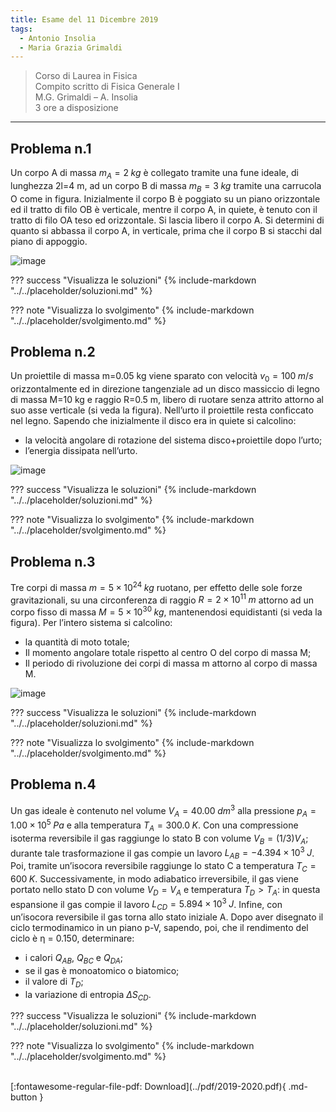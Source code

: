 ```yaml
---
title: Esame del 11 Dicembre 2019
tags:
  - Antonio Insolia
  - Maria Grazia Grimaldi
---
```


>Corso di Laurea in Fisica <br>
Compito scritto di Fisica Generale I <br>
M.G. Grimaldi – A. Insolia <br>
3 ore a disposizione <br>

---

## Problema n.1
Un corpo A di massa $m_A=2 \; kg$ è collegato tramite una fune ideale, di lunghezza 2l=4 m, ad un corpo B di massa $m_B=3 \; kg$ tramite una carrucola O come in figura. Inizialmente il corpo B è poggiato su un piano orizzontale ed il tratto di filo OB è verticale, mentre il corpo A, in quiete, è tenuto con il tratto di filo OA teso ed orizzontale. Si lascia libero il corpo A. Si determini di quanto si abbassa il corpo A, in verticale, prima che il corpo B si stacchi dal piano di appoggio.

![image](https://user-images.githubusercontent.com/77018886/153265168-68183c5e-2043-4f1f-bc36-76ebce674954.png)

??? success "Visualizza le soluzioni"
    {% include-markdown "../../placeholder/soluzioni.md" %}

??? note "Visualizza lo svolgimento"
    {% include-markdown "../../placeholder/svolgimento.md" %}

## Problema n.2
Un proiettile di massa m=0.05 kg viene sparato con velocità $v_0=100 \; m/s$ orizzontalmente ed in direzione tangenziale ad un disco massiccio di legno di massa M=10 kg e raggio R=0.5 m, libero di ruotare senza attrito attorno al suo asse verticale (si veda la figura). Nell’urto il proiettile resta conficcato nel legno. Sapendo che inizialmente il disco era in quiete si calcolino: 

- la velocità angolare di rotazione del sistema disco+proiettile dopo l’urto; 
- l’energia dissipata nell’urto.

![image](https://user-images.githubusercontent.com/77018886/153265227-6092304c-f38f-48d2-9c42-fa252660f354.png)

??? success "Visualizza le soluzioni"
    {% include-markdown "../../placeholder/soluzioni.md" %}

??? note "Visualizza lo svolgimento"
    {% include-markdown "../../placeholder/svolgimento.md" %}

## Problema n.3
Tre corpi di massa $m=5×10^{24} \; kg$ ruotano, per effetto delle sole forze gravitazionali, su una circonferenza di raggio $R=2×10^{11} \; m$ attorno ad un corpo fisso di massa $M=5×10^{30} \; kg$, mantenendosi equidistanti (si veda la figura). Per l’intero sistema si calcolino: 

- la quantità di moto totale; 
- Il momento angolare totale rispetto al centro O del corpo di massa M; 
- Il periodo di rivoluzione dei corpi di massa m attorno al corpo di massa M.

![image](https://user-images.githubusercontent.com/77018886/153265312-e4db70b0-a9f8-4834-9201-151176b314cb.png)

??? success "Visualizza le soluzioni"
    {% include-markdown "../../placeholder/soluzioni.md" %}

??? note "Visualizza lo svolgimento"
    {% include-markdown "../../placeholder/svolgimento.md" %}

## Problema n.4
Un gas ideale è contenuto nel volume $V_A=40.00 \; dm^3$ alla pressione $p_A=1.00×10^5 \; Pa$ e alla temperatura $T_A=300.0 \; K$. Con una compressione isoterma reversibile il gas raggiunge lo stato B con volume $V_B=(1/3)V_A$; durante tale trasformazione il gas compie un lavoro $L_{AB}=−4.394×10^3 \; J$. Poi, tramite un’isocora reversibile raggiunge lo stato C a temperatura $T_C=600 \; K$. Successivamente, in modo adiabatico irreversibile, il gas viene portato nello stato D con volume $V_D=V_A$ e temperatura $T_D>T_A$: in questa espansione il gas compie il lavoro $L_{CD}=5.894×10^3 \; J$. Infine, con un’isocora reversibile il gas torna allo stato iniziale A. Dopo aver disegnato il ciclo termodinamico in un piano p-V, sapendo, poi, che il rendimento del ciclo è η = 0.150, determinare: 

- i calori $Q_{AB}$, $Q_{BC}$ e $Q_{DA}$; 
- se il gas è monoatomico o biatomico; 
- il valore di $T_D$; 
- la variazione di entropia $ΔS_{CD}$.

??? success "Visualizza le soluzioni"
    {% include-markdown "../../placeholder/soluzioni.md" %}

??? note "Visualizza lo svolgimento"
    {% include-markdown "../../placeholder/svolgimento.md" %}

<br>
[:fontawesome-regular-file-pdf: Download](../pdf/2019-2020.pdf){ .md-button }